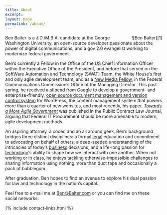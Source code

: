```yaml
---
title: About
excerpt:
layout: page
permalink: /about/
---
```

<div style="float:right" markdown="1">
![Ben Balter][1]
</div>
Ben Balter is a J.D./M.B.A. candidate at the George Washington University, an open-source developer passionate about the power of digital communications, and a gov 2.0 evangelist working to modernize federal government.

Ben’s currently a Fellow in the Office of the US Chief Information Officer within the Executive Office of the President, and before that served on the SoftWare Automation and Technology (SWAT) Team, the White House’s first and only agile development team, and as a [New Media Fellow][2], in the Federal Communications Commission’s Office of the Managing Director. This past spring, he received a stipend from Google to develop a government- and enterprise-friendly, [open source document management and version control system][3] for WordPress, the content management system that powers more than a quarter of new websites, and most recently, his paper, *[Towards a More Agile Government][4]* was published in the Public Contract Law Journal, arguing that Federal IT Procurement should be more amenable to modern, agile development methods.

An aspiring attorney, a coder, and an all around geek, Ben’s background bridges three distinct disciplines: a formal [legal][5] education and commitment to advocating on behalf of others, a deep-seeded understanding of the intricacies of today’s [business][6] decisions, and a life-long passion for [technology][7]‘s ability to shape how we interact with one another. When not working or in class, he enjoys tackling otherwise-impossible challenges to sharing information using nothing more than duct tape and occasionally a pack of bubblegum.

After graduation, Ben hopes to find an avenue to explore his dual passion for law and technology in the nation’s capital.

Feel free to e-mail me at [Ben@Balter.com][8] or you can find me on these social networks:

{% include contact-links.html %}

 [1]: http://cdn.benbalter.com/wp-content/uploads/2010/09/fb1-272x300.jpg "Ben Balter"
 [2]: http://reboot.fcc.gov/blog/?authorId=593709
 [3]: http://ben.balter.com/2011/08/29/document-management-version-control-for-wordpress/
 [4]: http://ben.balter.com/2011/11/29/towards-a-more-agile-government/
 [5]: http://ben.balter.com/category/law/
 [6]: http://ben.balter.com/category/business/
 [7]: http://ben.balter.com/category/technology/
 [8]: mailto:ben@balter.com